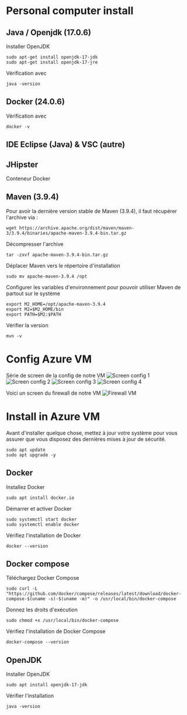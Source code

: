 # Personal computer install

## Java / Openjdk (17.0.6)

Installer OpenJDK
```
sudo apt-get install openjdk-17-jdk
sudo apt-get install openjdk-17-jre
```

Vérification avec 
```
java -version
```

## Docker (24.0.6)

Vérification avec 
```
docker -v
```

## IDE Eclipse (Java) & VSC (autre)

## JHipster

Conteneur Docker

## Maven (3.9.4)

Pour avoir la dernière version stable de Maven (3.9.4), il faut récupérer l'archive via : 
```
wget https://archive.apache.org/dist/maven/maven-3/3.9.4/binaries/apache-maven-3.9.4-bin.tar.gz
```

Décompresser l'archive
```
tar -zxvf apache-maven-3.9.4-bin.tar.gz
```

Déplacer Maven vers le répertoire d'installation
```
sudo mv apache-maven-3.9.4 /opt
```

Configurer les variables d'environnement pour pouvoir utiliser Maven de partout sur le système
```
export M2_HOME=/opt/apache-maven-3.9.4
export M2=$M2_HOME/bin
export PATH=$M2:$PATH
```

Vérifier la version
```
mvn -v
```

# Config Azure VM

Série de screen de la config de notre VM
![Screen config 1](https://cdn.discordapp.com/attachments/1156120927466172426/1156120943719096380/image.png?ex=6513d108&is=65127f88&hm=e890c3c6c3543de6e03c77e60ee983563db820221ba414d5f406c5a940b53fba&)
![Screen config 2](https://cdn.discordapp.com/attachments/1156120927466172426/1156120985624387644/image.png?ex=6513d112&is=65127f92&hm=172c0444255d44000b0a2a70ea72342322d0df5ffa493681e43f126a6f5286f7&)
![Screen config 3](https://cdn.discordapp.com/attachments/1156120927466172426/1156121029798793266/image.png?ex=6513d11d&is=65127f9d&hm=dc1315d606f2d5cd882b7bb4501fe5faa7fda56c856d42a9787f143c04a647b2&)
![Screen config 4](https://cdn.discordapp.com/attachments/1156120927466172426/1156121062065586247/image.png?ex=6513d124&is=65127fa4&hm=643854f031b53634ef66292d50ce796929430507a92a2099774b19773b9c1b22&)

Voici un screen du firewall de notre VM
![Firewall VM](https://cdn.discordapp.com/attachments/1156120927466172426/1156146622930100234/Capture_decran_du_2023-09-26_10-33-14.png?ex=6513e8f3&is=65129773&hm=646eaffe09d933d9ce5abcd4f816c01db88813f2fa78a06e3991bc82646e5f91&)

# Install in Azure VM 

Avant d'installer quelque chose, mettez à jour votre système pour vous assurer que vous disposez des dernières mises à jour de sécurité.

```
sudo apt update  
sudo apt upgrade -y
```

## Docker

Installez Docker
```
sudo apt install docker.io
```

Démarrer et activer Docker
```
sudo systemctl start docker
sudo systemctl enable docker
```

Vérifiez l'installation de Docker
```
docker --version
```

## Docker compose

Téléchargez Docker Compose
```
sudo curl -L "https://github.com/docker/compose/releases/latest/download/docker-compose-$(uname -s)-$(uname -m)" -o /usr/local/bin/docker-compose
```

Donnez les droits d'exécution
```
sudo chmod +x /usr/local/bin/docker-compose
```

Vérifiez l'installation de Docker Compose
```
docker-compose --version
```

## OpenJDK

Installer OpenJDK
```
sudo apt install openjdk-17-jdk
```

Vérifier l'installation
```
java -version
```



